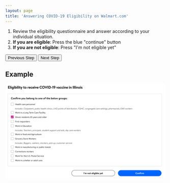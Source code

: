 ```yaml
---
layout: page
title: 'Answering COVID-19 Eligibility on Walmart.com'
---
```


1. Review the eligibility questionnaire and answer according to your individual situation.
2. **If you are eligible**: Press the blue "continue" button
3. **If you are not eligible**: Press "I'm not eligible yet"

[<button>Previous Step</button>](./location)
[<button>Next Step</button>](./timeslot)

## Example

![Example Form](./images/eligibility.png)
